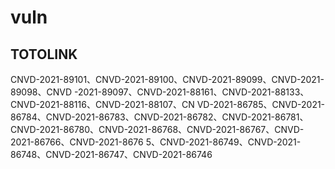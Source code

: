 # vuln

## TOTOLINK
CNVD-2021-89101、CNVD-2021-89100、CNVD-2021-89099、CNVD-2021-89098、CNVD
-2021-89097、CNVD-2021-88161、CNVD-2021-88133、CNVD-2021-88116、CNVD-2021-88107、CN
VD-2021-86785、CNVD-2021-86784、CNVD-2021-86783、CNVD-2021-86782、CNVD-2021-86781、
CNVD-2021-86780、CNVD-2021-86768、CNVD-2021-86767、CNVD-2021-86766、CNVD-2021-8676
5、CNVD-2021-86749、CNVD-2021-86748、CNVD-2021-86747、CNVD-2021-86746
